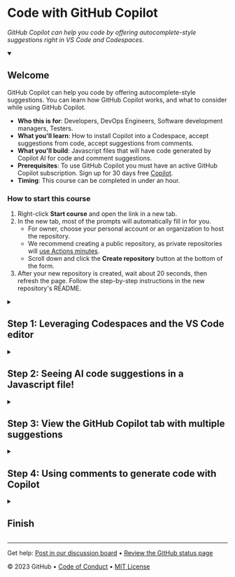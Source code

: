 <!--
  <<< Author notes: Header of the course >>>
  Read <https://skills.github.com/quickstart> for more information about how to build courses using this template.
  Include a 1280×640 image, course name in sentence case, and a concise description in emphasis.
  In your repository settings: enable template repository, add your 1280×640 social image, auto delete head branches.
  Next to "About", add description & tags; disable releases, packages, & environments.
  Add your open source license, GitHub uses the MIT license.
-->

# Code with GitHub Copilot

_GitHub Copilot can help you code by offering autocomplete-style suggestions right in VS Code and Codespaces._

<!--
  <<< Author notes: Step 0: Welcome >>>
  Choose 3-5 steps for your course.
  The first step is always the hardest, so pick something easy!
  Link to docs.github.com for further explanations.
  Encourage users to open new tabs for steps!
  TBD-step-1-notes.
-->

<details id=0 open>
<summary><h2>Welcome</h2></summary>

GitHub Copilot can help you code by offering autocomplete-style suggestions. You can learn how GitHub Copilot works, and what to consider while using GitHub Copilot.

- **Who this is for**: Developers, DevOps Engineers, Software development managers, Testers.
- **What you'll learn**: How to install Copilot into a Codespace, accept suggestions from code, accept suggestions from comments.  
- **What you'll build**: Javascript files that will have code generated by Copilot AI for code and comment suggestions.
- **Prerequisites**: To use GitHub Copilot you must have an active GitHub Copilot subscription. Sign up for 30 days free [Copilot](https://github.com/settings/copilot).
- **Timing**: This course can be completed in under an hour.

### How to start this course

<!-- For start course, run in JavaScript:
'https://github.com/new?' + new URLSearchParams({
  template_owner: 'skills',
  template_name: 'copilot-codespaces-vscode',
  owner: '@me',
  name: 'skills-copilot-codespaces-vscode',
  description: 'My clone repository',
  visibility: 'public',
}).toString()
-->

1. Right-click **Start course** and open the link in a new tab.
2. In the new tab, most of the prompts will automatically fill in for you.
   - For owner, choose your personal account or an organization to host the repository.
   - We recommend creating a public repository, as private repositories will [use Actions minutes](https://docs.github.com/en/billing/managing-billing-for-github-actions/about-billing-for-github-actions).
   - Scroll down and click the **Create repository** button at the bottom of the form.
3. After your new repository is created, wait about 20 seconds, then refresh the page. Follow the step-by-step instructions in the new repository's README.

</details>

<!--
  <<< Author notes: Step 1: Leveraging Codespaces and VS Code >>>
  Start this step by acknowledging the previous step.
  Define terms and link to docs.github.com.
  TBD-step-1-notes.
-->

<details id=1>
<summary><h2>Step 1: Leveraging Codespaces and the VS Code editor</h2></summary>

_Welcome to "Develop With AI Powered Code Suggestions Using GitHub Copilot and VS Code"! :heart:_

GitHub Copilot is an AI pair programmer that helps you write code faster and with less work. It extracts context from comments and code to suggest individual lines and whole functions instantly. GitHub Copilot is powered by OpenAI Codex, a generative pretrained language model created by OpenAI.

**Copilot works great with many code editors including VS Code, Visual Studio, JetBrains IDE, and Neovim.**

Additionally, GitHub Copilot is trained on all languages that appear in public repositories. For each language, the quality of suggestions you receive may depend on the volume and diversity of training data for that language.

Using Copilot inside a Codespace shows just how easy it is to get up and running with GitHub's suite of [Collaborative Coding](https://github.com/features#features-collaboration) tools.

> **Note**
> This skills exercise will focus on leveraging GitHub Codespace. It is recommended that you complete the GitHub skill, [Codespaces](https://github.com/skills/codespaces), before moving forward with this exercise.

### :keyboard: Activity: Enable Copilot inside a Codespace

**We recommend opening another browser tab to keep these instructions open for reference.**

Before you open up a codespace on a repository, you can create a development container and define specific extensions or configurations that will be used or installed in your codespace. Let's create this development container and add copilot to the list of extensions.

1. Navigating back to your **Code** tab of your repository, click the **Add file** drop-down button, and then click `Create new file`.
1. Type or paste the following in the empty text field prompt to name your file.
   ```
   .devcontainer/devcontainer.json
   ```
1. In the body of the new **.devcontainer/devcontainer.json** file, add the following content:
   ```jsonc
   {
       // Name this configuration
       "name": "Codespace for Skills!",
       "customizations": {
           "vscode": {
               "extensions": [
                   "GitHub.copilot"
               ]
           }
       }
   }
   ```
1. Click **Commit changes** and then select **Commit changes directly to the `main` branch**.
1. Create a codespace by clicking the **Code** button located in the middle of the page.
1. Click the **Codespaces** tab.
1. Click **Create codespace on main**.

   **Wait about 2 minutes for the codespace to spin itself up.**

1. Verify your codespace is running. The browser should contain a VS Code web-based editor and a terminal should be present such as the below:
   ![Screen Shot 2023-03-09 at 9 09 07 AM](https://user-images.githubusercontent.com/26442605/224102962-d0222578-3f10-4566-856d-8d59f28fcf2e.png)
1. The `GitHub.copilot` extension should show up in the VS Code extension list. Click the extensions sidebar and verify the extension is present such as the below:
   ![Screen Shot 2023-03-09 at 9 04 13 AM](https://user-images.githubusercontent.com/26442605/224102514-7d6d2f51-f435-401d-a529-7bae3ae3e511.png)

**Wait about 60 seconds then refresh your repository landing page for the next step.**

</details>

<!--
  <<< Author notes: Step 2: Seeing AI code suggestions in a Javascript file! >>>
  Start this step by acknowledging the previous step.
  Define terms and link to docs.github.com.
  TBD-step-2-notes.
-->

<details id=2>
<summary><h2>Step 2: Seeing AI code suggestions in a Javascript file!</h2></summary>

_Nice work! :tada: You created a Codespace using a devcontainer file that included a GitHub Copilot extension._

GitHub Copilot provides suggestions for numerous languages and a wide variety of frameworks, but works especially well for Python, JavaScript, TypeScript, Ruby, Go, C# and C++. The following samples are in JavaScript, but other languages are supported.

Let's try this out utilizing Javascript for Copilot.

### :keyboard: Activity: Add a Javascript file and start writing code

1. From inside the codespace in the VS Code explorer window, create a new file. Note: If you closed the Codespace, please open it back up or create a new Codespace.
2. Name the file `skills.js`
3. Verify your new file looks like:
   ![Screen Shot 2023-03-09 at 9 21 34 AM](https://user-images.githubusercontent.com/26442605/224105906-d1beb531-b747-4c7a-85ba-a12526488422.png)
4. In the `skills.js` file, type the following function header.
   ```javascript
   function calculateNumbers(var1, var2)
   ```
5. GitHub Copilot will automatically suggest an entire function body in grayed out text. Below is an example of what you'll most likely see, but the exact suggestion may vary.
   ![Screen Shot 2023-04-27 at 10 23 06 AM](https://user-images.githubusercontent.com/26442605/234941079-b4bf3e9c-8125-4aff-8d49-449906ee1592.png)
6. Press `Tab` to accept the suggestion.

**Wait about 60 seconds then refresh your repository landing page for the next step.**

</details>

<!--
  <<< Author notes: Step 3: View the GitHub Copilot tab with multiple suggestions >>>
  Start this step by acknowledging the previous step.
  Define terms and link to docs.github.com.
  TBD-step-3-notes.
-->

<details id=3>
<summary><h2>Step 3: View the GitHub Copilot tab with multiple suggestions</h2></summary>

_Nice work! You just used AI code suggestions within a Javascript file by using GitHub Copilot :sparkles:_

Keep in mind that as you continue to use copilot, you may not want to always accept the first suggestion. You can use `Ctrl + Enter` to open the GitHub Copilot completions panel and view multiple suggestions.

### :keyboard: Activity: Pull up the suggestion dialog

1. From inside the codespace in the VS Code explorer window, create a new file. (If you closed the Codespace, please open it back up or create a new Codespace.)
2. Name the file `member.js`
3. In the `member.js` file, type the following function header.
   ```javascript
   function skillsMember()
   ```
4. Stop typing and hold `Ctrl + Enter` to view the GitHub Copilot completions panel.
5. Choose an appropriate function body from the suggestions (keep it simple!) by clicking on it.

**Wait about 60 seconds then refresh your repository landing page for the next step.**

</details>

<!--
  <<< Author notes: Step 4: Using comments to generate code with Copilot >>>
  Start this step by acknowledging the previous step.
  Define terms and link to docs.github.com.
  TBD-step-4-notes.
-->

<details id=4>
<summary><h2>Step 4: Using comments to generate code with Copilot</h2></summary>

_Nicely done utilizing the GitHub Copilot completions panel!_ :partying_face:

You now have leveraged the GitHub Copilot extension to provide AI generated suggestions. This extension is powerful, but you can supercharge this tool when you use comments to describe the intent of your code! Let's try it out!

### :keyboard: Activity: Use comments to generate code for the function

1. From inside the codespace in the VS Code explorer window, create a new file. (If you closed the Codespace, please open it back up or create a new Codespace.)
2. Name the file `comment.js`
3. Type the following comment.
   ```javascript
   // Function to generate a markdown list of skills from topics array
   ```
4. Press `Enter` to go to a new line.
5. GitHub Copilot will automatically suggest a function signature and file body with a return statement and everything. Here's an example of what you might see:

   ![Screen Shot 2023-04-25 at 3 59 42 PM](https://user-images.githubusercontent.com/26442605/234425509-74ea96e0-bbd6-417b-84c5-73546ac78ee6.png)

6. Press `Tab` to accept the suggestion.

**Wait about 60 seconds then refresh your repository landing page for the next step.**

</details>

<!--
  <<< Author notes: Finish >>>
  Review what we learned, ask for feedback, provide next steps.
-->

<details id=X>
<summary><h2>Finish</h2></summary>

_Congratulations friend, you've completed this course!_ :tada:

<img src=https://octodex.github.com/images/welcometocat.png alt=celebrate width=300 align=right>

Here's a recap of all the tasks you've accomplished in your repository:

1. You learned how to leverage GitHub Codespace with VS Code for development.
2. You utilized GitHub Copilot's AI assistant to auto-complete code suggestions.
3. You learned how to accept code suggestions from GitHub Copilot.
4. You learned how to accept code suggestions from a comment using GitHub Copilot.

### What's next?

- Learn more about [Copilot](https://docs.github.com/copilot).
- [We'd love to hear what you thought of this course](https://github.com/orgs/skills/discussions/categories/code-with-copilot).
- [Take another GitHub Skills course](https://github.com/skills).
- [Read the GitHub Getting Started docs](https://docs.github.com/get-started).
- To find projects to contribute to, check out [GitHub Explore](https://github.com/explore).

</details>

<!--
  <<< Author notes: Footer >>>
  Add a link to get support, GitHub status page, code of conduct, license link.
-->

---

Get help: [Post in our discussion board](https://github.com/orgs/skills/discussions/categories/code-with-copilot) &bull; [Review the GitHub status page](https://www.githubstatus.com/)

&copy; 2023 GitHub &bull; [Code of Conduct](https://www.contributor-covenant.org/version/2/1/code_of_conduct/code_of_conduct.md) &bull; [MIT License](https://gh.io/mit)